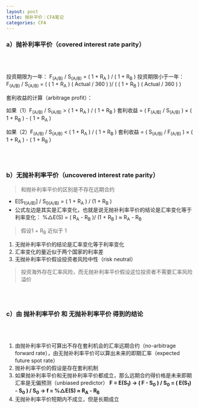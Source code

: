 ```yaml
---
layout: post
title: 抛补平价：CFA笔记
categories: CFA
---
```


### a）抛补利率平价（covered interest rate parity）

<br><br>

投资期限为一年：
F<sub>(A/B)</sub> / S<sub>(A/B)</sub> = ( 1 + R<sub>A</sub> ) / ( 1 + R<sub>B</sub> )
投资期限小于一年：
F<sub>(A/B)</sub> / S<sub>(A/B)</sub> = ( ( 1 + R<sub>A</sub> ) ( Actual / 360 ) )/ ( ( 1 + R<sub>B</sub> ) ( Actual / 360 ) )

套利收益的计算（arbitrage profit）：

如果（1）F<sub>(A/B)</sub> / S<sub>(A/B)</sub> > ( 1 + R<sub>A</sub> ) / ( 1 + R<sub>B</sub> )
套利收益 = ( F<sub>(A/B)</sub> / S<sub>(A/B)</sub> ) × ( 1 + R<sub>B</sub> ) - ( 1 + R<sub>A</sub> )

如果（2）F<sub>(A/B)</sub> / S<sub>(A/B)</sub> < ( 1 + R<sub>A</sub> ) / ( 1 + R<sub>B</sub> )
套利收益 = ( S<sub>(A/B)</sub> / F<sub>(A/B)</sub> ) × ( 1 + R<sub>A</sub> ) - ( 1 + R<sub>B</sub> )


<br><br>

### b）无抛补利率平价（uncovered interest rate parity）
> 和抛补利率平价的区别是不存在远期合约

- E[S<sub>1(A/B)</sub>] / S<sub>0(A/B)</sub>   = ( 1 + R<sub>A</sub> ) / (1 + R<sub>B</sub> )
- 公式左边是其实是汇率变化，也就是说无抛补利率平价的结论是汇率变化等于利率变化：
%△E(S) = ( R<sub>A</sub> - R<sub>B</sub> )/ (1 + R<sub>B</sub> ) ≈ R<sub>A</sub> - R<sub>B</sub>

> 假设1 + R<sub>B</sub> 近似于 1

1. 无抛补利率平价的结论是汇率变化等于利率变化
2. 汇率变化的量近似于两个国家的利率差
3. 无抛补利率平价假设投资者风险中性（risk neutral）

> 投资海外存在汇率风险，而无抛补利率平价假设这位投资者不需要汇率风险溢价

<br><br>

### c）由 抛补利率平价 和 无抛补利率平价 得到的结论

<br><br>

1. 由抛补利率平价可算出不存在套利机会的汇率远期合约（no-arbitrage forward rate），由无抛补利率平价可以算出未来的即期汇率（expected future spot rate）
2. 抛补利率平价的假设是存在套利机制
3. 如果抛补利率平价和无抛补利率平价都成立，那么远期合约得价格是未来即期汇率是无偏预测（unbiased predictor）
**F = E(S<sub>1</sub>) → ( F - S<sub>0</sub> ) / S<sub>0</sub> = ( E(S<sub>1</sub>) - S<sub>0</sub> ) / S<sub>0</sub> → f = %△E(S) ≈ R<sub>A</sub> - R<sub>B</sub>**
4. 无抛补利率平价短期内不成立，但是长期成立